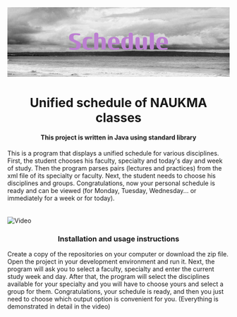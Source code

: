 
<img src="Schedule(2).png" alt="Schedule">
<h1 style="text-align:center">Unified schedule of NAUKMA classes</h1>
<h4 style="text-align:center">This project is written in Java using standard library</h4>
This is a program that displays a unified schedule for various disciplines. First, the student chooses his faculty, specialty and today's day and week of study. Then the program parses pairs (lectures and practices) from the xml file of its specialty or faculty. Next, the student needs to choose his disciplines and groups. Congratulations, now your personal schedule is ready and can be viewed (for Monday, Tuesday, Wednesday... or immediately for a week or for today).
<br><br><br><img class="img" src="c9e4dbff-4b39-42e2-b5b8-d0a949f331ee.gif" alt="Video"><br>

<h3 style="text-align:center">Installation and usage instructions</h3>
Create a copy of the repositories on your computer or download the zip file. Open the project in your development environment and run it. Next, the program will ask you to select a faculty, specialty and enter the current study week and day. After that, the program will select the disciplines available for your specialty and you will have to choose yours and select a group for them. Congratulations, your schedule is ready, and then you just need to choose which output option is convenient for you. (Everything is demonstrated in detail in the video)

